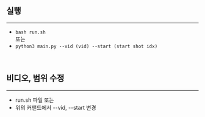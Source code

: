 ## 실행
---
- ```bash run.sh```    
또는   
- ```python3 main.py --vid (vid) --start (start shot idx)```
<br/>



## 비디오, 범위 수정
---
- run.sh 파일 또는
- 위의 커맨드에서 --vid, --start 변경